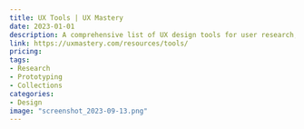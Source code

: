 ```yaml
---
title: UX Tools | UX Mastery
date: 2023-01-01
description: A comprehensive list of UX design tools for user research, ideation, prototyping, and more.
link: https://uxmastery.com/resources/tools/
pricing: 
tags: 
- Research
- Prototyping
- Collections
categories: 
- Design 
image: "screenshot_2023-09-13.png"
---
```

